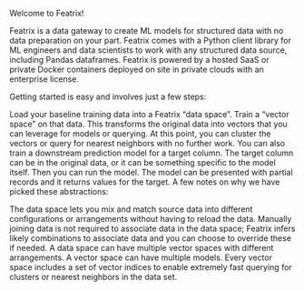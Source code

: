 Welcome to Featrix!

Featrix is a data gateway to create ML models for structured data with no data preparation on your part. Featrix comes with a Python client library for ML engineers and data scientists to work with any structured data source, including Pandas dataframes. Featrix is powered by a hosted SaaS or private Docker containers deployed on site in private clouds with an enterprise license.

Getting started is easy and involves just a few steps:

Load your baseline training data into a Featrix “data space”.
Train a “vector space” on that data. This transforms the original data into vectors that you can leverage for models or querying.
At this point, you can cluster the vectors or query for nearest neighbors with no further work.
You can also train a downstream prediction model for a target column. The target column can be in the original data, or it can be something specific to the model itself.
Then you can run the model. The model can be presented with partial records and it returns values for the target.
A few notes on why we have picked these abstractions:

The data space lets you mix and match source data into different configurations or arrangements without having to reload the data.
Manually joining data is not required to associate data in the data space; Featrix infers likely combinations to associate data and you can choose to override these if needed.
A data space can have multiple vector spaces with different arrangements.
A vector space can have multiple models.
Every vector space includes a set of vector indices to enable extremely fast querying for clusters or nearest neighbors in the data set.
